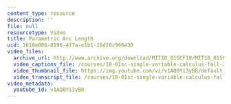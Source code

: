 ```yaml
---
content_type: resource
description: ''
file: null
resourcetype: Video
title: Parametric Arc Length
uid: 1610e806-8196-4f7a-e1b1-16d20c966430
video_files:
  archive_url: http://www.archive.org/download/MIT18_01SCF10/MIT18_01SCF10Rec_60_300k.mp4
  video_captions_file: /courses/18-01sc-single-variable-calculus-fall-2010/1e693abeac655ab8b513ad44119873dc_v1AQ8Yi3yB8.vtt
  video_thumbnail_file: https://img.youtube.com/vi/v1AQ8Yi3yB8/default.jpg
  video_transcript_file: /courses/18-01sc-single-variable-calculus-fall-2010/90e70b6e467bb945fc3e7f9bbbfcab9e_v1AQ8Yi3yB8.pdf
video_metadata:
  youtube_id: v1AQ8Yi3yB8
---
```

